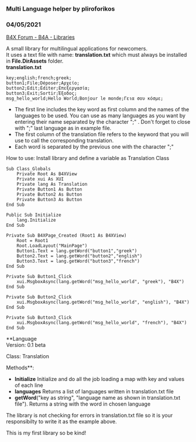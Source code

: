 ### Multi Language helper by pliroforikos
### 04/05/2021
[B4X Forum - B4A - Libraries](https://www.b4x.com/android/forum/threads/129405/)

A small library for multilingual applications for newcomers.   
It uses a text file with name: **translation.txt** which must always be installed in **File.DirAssets** folder.   
**translation.txt**  

```B4X
key;english;french;greek;  
button1;File;Déposer;Αρχείο;  
button2;Edit;Éditer;Επεξεργασία;  
button3;Exit;Sortir;Έξοδος;  
msg_hello_world;Hello World;Bonjour le monde;Γεια σου κόσμε;
```

  
   

- The first line includes the key word as first column and the names of the languages to be used. You can use as many languages as you want by entering their name separated by the character ";" . Don't forget to close with ";" last language as in example file.
- The first column of the translation file refers to the keyword that you will use to call the corresponding translation.
- Each word is separated by the previous one with the character ";"

  
How to use: Install library and define a variable as Translation Class  
  

```B4X
Sub Class_Globals  
    Private Root As B4XView  
    Private xui As XUI  
    Private lang As Translation  
    Private Button1 As Button  
    Private Button2 As Button  
    Private Button3 As Button  
End Sub  
  
Public Sub Initialize  
    lang.Initialize  
End Sub  
  
Private Sub B4XPage_Created (Root1 As B4XView)  
    Root = Root1  
    Root.LoadLayout("MainPage")  
    Button1.Text = lang.getWord("button1","greek")  
    Button2.Text = lang.getWord("button2","english")  
    Button3.Text = lang.getWord("button3","french")  
End Sub  
  
Private Sub Button1_Click  
    xui.MsgboxAsync(lang.getWord("msg_hello_world", "greek"), "B4X")  
End Sub  
  
Private Sub Button2_Click  
    xui.MsgboxAsync(lang.getWord("msg_hello_world", "english"), "B4X")  
End Sub  
  
Private Sub Button3_Click  
    xui.MsgboxAsync(lang.getWord("msg_hello_world", "french"), "B4X")  
End Sub
```

  
  
**Language  
Version: 0.1 beta  
  
Class: Translation  
  
Methods**:  

- **Initialize** Initialize and do all the job loading a map with key and values of each line
- **languages** Returns a list of languages written in translation.txt file
- **getWord**("key as string", "language name as shown in translation.txt file"). Returns a string with the word in chosen language

  
The library is not checking for errors in translation.txt file so it is your responsibilty to write it as the example above.  
  
This is my first library so be kind!